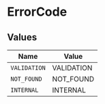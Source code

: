 # ErrorCode


## Values

| Name         | Value        |
| ------------ | ------------ |
| `VALIDATION` | VALIDATION   |
| `NOT_FOUND`  | NOT_FOUND    |
| `INTERNAL`   | INTERNAL     |